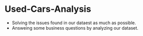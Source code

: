 # Used-Cars-Analysis
 - Solving the issues found in our dataest as much as possible.
 - Answeing some business questions by analyzing our dataset.
